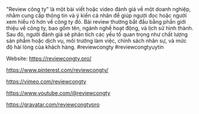 <p>"Review c&ocirc;ng ty" l&agrave; một b&agrave;i viết hoặc video đ&aacute;nh gi&aacute; về một doanh nghiệp, nhằm cung cấp th&ocirc;ng tin v&agrave; &yacute; kiến c&aacute; nh&acirc;n để gi&uacute;p người đọc hoặc người xem hiểu r&otilde; hơn về c&ocirc;ng ty đ&oacute;. B&agrave;i review thường bắt đầu bằng phần giới thiệu về c&ocirc;ng ty, bao gồm t&ecirc;n, ng&agrave;nh nghề hoạt động, v&agrave; lịch sử h&igrave;nh th&agrave;nh. Sau đ&oacute;, người đ&aacute;nh gi&aacute; sẽ ph&acirc;n t&iacute;ch c&aacute;c yếu tố quan trọng như chất lượng sản phẩm hoặc dịch vụ, m&ocirc;i trường l&agrave;m việc, ch&iacute;nh s&aacute;ch nh&acirc;n sự, v&agrave; mức độ h&agrave;i l&ograve;ng của kh&aacute;ch h&agrave;ng. #reviewcongty #reviewcongtyuytin</p>
<p>Website: <a href="https://reviewcongty.pro/">https://reviewcongty.pro/</a></p>
<p><a href="https://www.pinterest.com/reviewcongty/">https://www.pinterest.com/reviewcongty/</a></p>
<p><a href="https://vimeo.com/reviewcongty">https://vimeo.com/reviewcongty</a></p>
<p><a href="https://www.youtube.com/@reviewcongty">https://www.youtube.com/@reviewcongty</a></p>
<p><a href="https://gravatar.com/reviewcongtypro">https://gravatar.com/reviewcongtypro</a></p>
